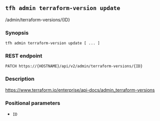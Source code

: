## `tfh admin terraform-version update`

/admin/terraform-versions/{ID}

### Synopsis

    tfh admin terraform-version update [ ... ]

### REST endpoint

    PATCH https://{HOSTNAME}/api/v2/admin/terraform-versions/{ID}

### Description

https://www.terraform.io/enterprise/api-docs/admin_terraform-versions

### Positional parameters

* `ID`

